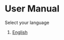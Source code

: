 <!-- add-breadcrumbs -->
<!-- add-breadcrumbs -->
# User Manual

Select your language

1. [English](/docs/user/manual/en)
